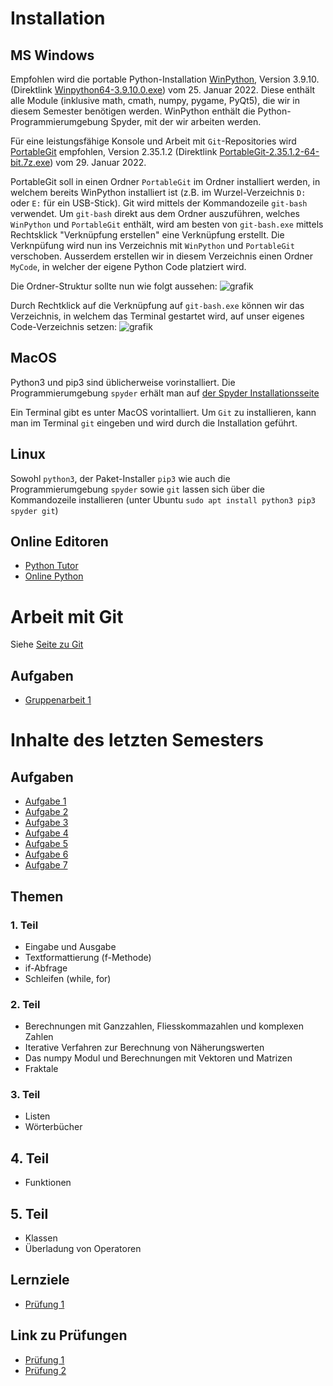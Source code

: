 # Installation

## MS Windows

Empfohlen wird die portable Python-Installation [WinPython](https://github.com/winpython/winpython), Version 3.9.10. (Direktlink [Winpython64-3.9.10.0.exe](https://github.com/winpython/winpython/releases/download/4.6.20220116/Winpython64-3.9.10.0.exe)) vom 25. Januar 2022. Diese enthält alle Module (inklusive math, cmath, numpy, pygame, PyQt5), die wir in diesem Semester benötigen werden. WinPython enthält die Python-Programmierumgebung Spyder, mit der wir arbeiten werden.

Für eine leistungsfähige Konsole und Arbeit mit `Git`-Repositories wird [PortableGit](https://github.com/git-for-windows/git) empfohlen, Version 2.35.1.2 (Direktlink [PortableGit-2.35.1.2-64-bit.7z.exe](https://github.com/git-for-windows/git/releases/download/v2.35.1.windows.2/PortableGit-2.35.1.2-64-bit.7z.exe)) vom 29. Januar 2022. 

PortableGit soll in einen Ordner `PortableGit` im Ordner installiert werden, in welchem bereits WinPython installiert ist (z.B. im Wurzel-Verzeichnis `D:` oder `E:` für ein USB-Stick). Git wird mittels der
Kommandozeile `git-bash` verwendet. Um `git-bash` direkt aus dem Ordner auszuführen, welches `WinPython` und `PortableGit` enthält, wird am besten von `git-bash.exe` mittels Rechtsklick "Verknüpfung erstellen" eine Verknüpfung erstellt. Die Verknpüfung wird nun ins Verzeichnis mit `WinPython` und `PortableGit` verschoben. Ausserdem erstellen wir in diesem Verzeichnis einen Ordner `MyCode`, in welcher der eigene Python Code platziert wird.

Die Ordner-Struktur sollte nun wie folgt aussehen:
![grafik](https://user-images.githubusercontent.com/40485433/131446510-0f393315-001b-4161-b1a6-75ff74f86606.png)

Durch Rechtklick auf die Verknüpfung auf `git-bash.exe` können wir das Verzeichnis, in welchem das Terminal gestartet wird, auf unser eigenes Code-Verzeichnis setzen:
![grafik](https://user-images.githubusercontent.com/40485433/131446801-2b9c42b5-4374-43c9-8c7e-01e20851b617.png)

## MacOS

Python3 und pip3 sind üblicherweise vorinstalliert. Die Programmierumgebung `spyder` erhält man auf [der Spyder Installationsseite](https://docs.spyder-ide.org/current/installation.html)

Ein Terminal gibt es unter MacOS vorintalliert. Um `Git` zu installieren, kann man im Terminal `git` eingeben und wird durch die Installation geführt.

## Linux

Sowohl `python3`, der Paket-Installer `pip3` wie auch die Programmierumgebung `spyder` sowie `git` lassen sich über die Kommandozeile installieren (unter Ubuntu `sudo apt install python3 pip3 spyder git`)

## Online Editoren

- [Python Tutor](https://pythontutor.com/)
- [Online Python](https://www.online-python.com/)

# Arbeit mit Git

Siehe [Seite zu Git](GIT.md)

## Aufgaben
- [Gruppenarbeit 1](https://classroom.github.com/a/RgyIJG8b)

# Inhalte des letzten Semesters

## Aufgaben
- [Aufgabe 1](https://classroom.github.com/a/UNwqoiUj)
- [Aufgabe 2](https://classroom.github.com/a/c8MHVeSV)
- [Aufgabe 3](https://classroom.github.com/a/RbFJzWco)
- [Aufgabe 4](https://classroom.github.com/a/IEGbjsXP)
- [Aufgabe 5](https://classroom.github.com/a/T9U1fImq)
- [Aufgabe 6](https://classroom.github.com/a/a53atBZ3)
- [Aufgabe 7](https://classroom.github.com/a/xWo_pFu_)

## Themen

### 1. Teil 
- Eingabe und Ausgabe
- Textformattierung (f-Methode)
- if-Abfrage
- Schleifen (while, for)

### 2. Teil
- Berechnungen mit Ganzzahlen, Fliesskommazahlen und komplexen Zahlen
- Iterative Verfahren zur Berechnung von Näherungswerten
- Das numpy Modul und Berechnungen mit Vektoren und Matrizen
- Fraktale

### 3. Teil
- Listen
- Wörterbücher

## 4. Teil
- Funktionen

## 5. Teil
- Klassen
- Überladung von Operatoren

## Lernziele
- [Prüfung 1](Lernziele_Programmieren_I.pdf)

## Link zu Prüfungen
- [Prüfung 1](https://classroom.github.com/a/MCpbh9aF)
- [Prüfung 2](https://classroom.github.com/a/Z0405--O)
